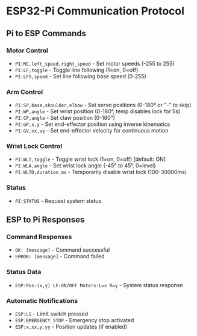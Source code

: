 # ESP32-Pi Communication Protocol

## Pi to ESP Commands

### Motor Control
- `PI:MC,left_speed,right_speed` - Set motor speeds (-255 to 255)
- `PI:LF,toggle` - Toggle line following (1=on, 0=off)
- `PI:LFS,speed` - Set line following base speed (0-255)

### Arm Control
- `PI:SP,base,shoulder,elbow` - Set servo positions (0-180° or "-" to skip)
- `PI:WP,angle` - Set wrist position (0-180°, temp disables lock for 5s)
- `PI:CP,angle` - Set claw position (0-180°)
- `PI:GP,x,y` - Set end-effector position using inverse kinematics
- `PI:GV,vx,vy` - Set end-effector velocity for continuous motion

### Wrist Lock Control
- `PI:WLT,toggle` - Toggle wrist lock (1=on, 0=off) [default: ON]
- `PI:WLA,angle` - Set wrist lock angle (-45° to 45°, 0=level)
- `PI:WLTD,duration_ms` - Temporarily disable wrist lock (100-30000ms)

### Status
- `PI:STATUS` - Request system status

## ESP to Pi Responses

### Command Responses
- `OK: [message]` - Command successful
- `ERROR: [message]` - Command failed

### Status Data
- `ESP:Pos:(x,y) LF:ON/OFF Motors:L=x R=y` - System status response

### Automatic Notifications
- `ESP:LS` - Limit switch pressed
- `ESP:EMERGENCY_STOP` - Emergency stop activated
- `ESP:x.xx,y.yy` - Position updates (if enabled)